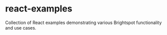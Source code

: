 # react-examples
Collection of React examples demonstrating various Brightspot functionality and use cases.
